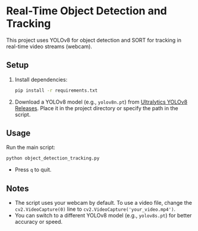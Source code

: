 # Real-Time Object Detection and Tracking

This project uses YOLOv8 for object detection and SORT for tracking in real-time video streams (webcam).

## Setup

1. Install dependencies:
   ```bash
   pip install -r requirements.txt
   ```
2. Download a YOLOv8 model (e.g., `yolov8n.pt`) from [Ultralytics YOLOv8 Releases](https://github.com/ultralytics/ultralytics/releases).
   Place it in the project directory or specify the path in the script.

## Usage

Run the main script:
```bash
python object_detection_tracking.py
```

- Press `q` to quit.

## Notes
- The script uses your webcam by default. To use a video file, change the `cv2.VideoCapture(0)` line to `cv2.VideoCapture('your_video.mp4')`.
- You can switch to a different YOLOv8 model (e.g., `yolov8s.pt`) for better accuracy or speed. 